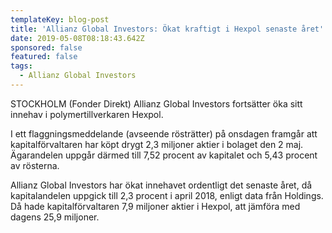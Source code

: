 ```yaml
---
templateKey: blog-post
title: 'Allianz Global Investors: Ökat kraftigt i Hexpol senaste året'
date: 2019-05-08T08:18:43.642Z
sponsored: false
featured: false
tags:
  - Allianz Global Investors
---
```

STOCKHOLM (Fonder Direkt) Allianz Global Investors fortsätter öka sitt innehav i polymertillverkaren Hexpol.



I ett flaggningsmeddelande (avseende rösträtter) på onsdagen framgår att kapitalförvaltaren har köpt drygt 2,3 miljoner aktier i bolaget den 2 maj. Ägarandelen uppgår därmed till 7,52 procent av kapitalet och 5,43 procent av rösterna.



Allianz Global Investors har ökat innehavet ordentligt det senaste året, då kapitalandelen uppgick till 2,3 procent i april 2018, enligt data från Holdings. Då hade kapitalförvaltaren 7,9 miljoner aktier i Hexpol, att jämföra med dagens 25,9 miljoner.
